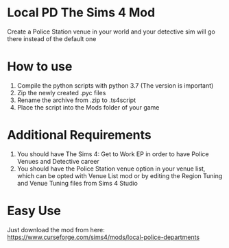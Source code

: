 # Local PD The Sims 4 Mod
 Create a Police Station venue in your world and your detective sim will go there instead of the default one

# How to use
 1. Compile the python scripts with python 3.7 (The version is important)
 2. Zip the newly created .pyc files
 3. Rename the archive from .zip to .ts4script
 4. Place the script into the Mods folder of your game

# Additional Requirements
 1. You should have The Sims 4: Get to Work EP in order to have Police Venues and Detective career
 2. You should have the Police Station venue option in your venue list, which can be opted with Venue List mod or by editing the Region Tuning and Venue Tuning files from Sims 4 Studio

# Easy Use
Just download the mod from here:
https://www.curseforge.com/sims4/mods/local-police-departments
